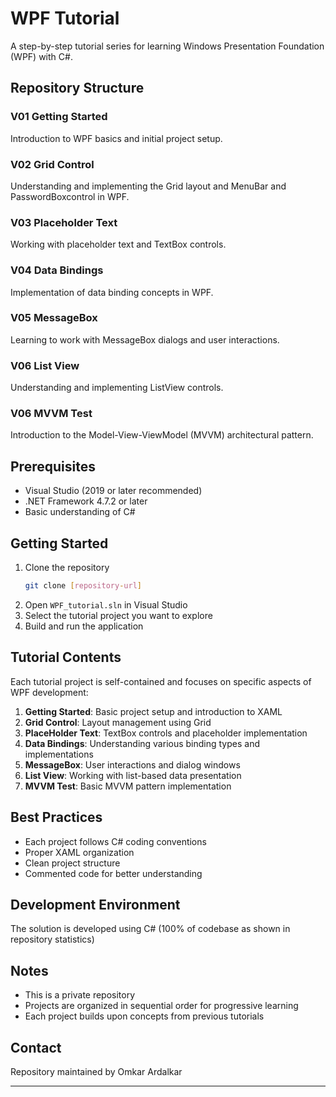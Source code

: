 # WPF Tutorial
A step-by-step tutorial series for learning Windows Presentation Foundation (WPF) with C#.

## Repository Structure

### V01 Getting Started
Introduction to WPF basics and initial project setup.

### V02 Grid Control
Understanding and implementing the Grid layout and MenuBar and PasswordBoxcontrol in WPF.

### V03 Placeholder Text
Working with placeholder text and TextBox controls.

### V04 Data Bindings
Implementation of data binding concepts in WPF.

### V05 MessageBox
Learning to work with MessageBox dialogs and user interactions.

### V06 List View
Understanding and implementing ListView controls.

### V06 MVVM Test
Introduction to the Model-View-ViewModel (MVVM) architectural pattern.

## Prerequisites
- Visual Studio (2019 or later recommended)
- .NET Framework 4.7.2 or later
- Basic understanding of C#

## Getting Started
1. Clone the repository
   ```bash
   git clone [repository-url]
   ```
2. Open `WPF_tutorial.sln` in Visual Studio
3. Select the tutorial project you want to explore
4. Build and run the application

## Tutorial Contents

Each tutorial project is self-contained and focuses on specific aspects of WPF development:

1. **Getting Started**: Basic project setup and introduction to XAML
2. **Grid Control**: Layout management using Grid
3. **PlaceHolder Text**: TextBox controls and placeholder implementation
4. **Data Bindings**: Understanding various binding types and implementations
5. **MessageBox**: User interactions and dialog windows
6. **List View**: Working with list-based data presentation
7. **MVVM Test**: Basic MVVM pattern implementation

## Best Practices
- Each project follows C# coding conventions
- Proper XAML organization
- Clean project structure
- Commented code for better understanding

## Development Environment
The solution is developed using C# (100% of codebase as shown in repository statistics)

## Notes
- This is a private repository
- Projects are organized in sequential order for progressive learning
- Each project builds upon concepts from previous tutorials

## Contact
Repository maintained by Omkar Ardalkar

---
